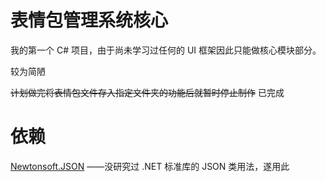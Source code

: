 ﻿# 表情包管理系统核心

我的第一个 C# 项目，由于尚未学习过任何的 UI 框架因此只能做核心模块部分。

较为简陋  

~~计划做完将表情包文件存入指定文件夹的功能后就暂时停止制作~~ 已完成

# 依赖

[Newtonsoft.JSON](https://github.com/JamesNK/Newtonsoft.Json) ——没研究过 .NET 标准库的 JSON 类用法，遂用此